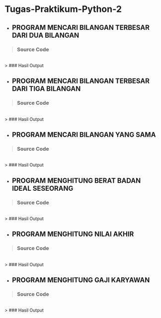 # Tugas-Praktikum-Python-2

- ## PROGRAM MENCARI BILANGAN TERBESAR DARI DUA BILANGAN

> ### Source Code<br>
<br>
> ### Hasil Output<br>


- ## PROGRAM MENCARI BILANGAN TERBESAR DARI TIGA BILANGAN

> ### Source Code<br>
<br>
> ### Hasil Output<br>


- ## PROGRAM MENCARI BILANGAN YANG SAMA

> ### Source Code<br>
<br>
> ### Hasil Output<br>


- ## PROGRAM MENGHITUNG BERAT BADAN IDEAL SESEORANG

> ### Source Code<br>
<br>
> ### Hasil Output<br>


- ## PROGRAM MENGHITUNG NILAI AKHIR

> ### Source Code<br>
<br>
> ### Hasil Output<br>


- ## PROGRAM MENGHITUNG GAJI KARYAWAN

> ### Source Code<br>
<br>
> ### Hasil Output<br>

